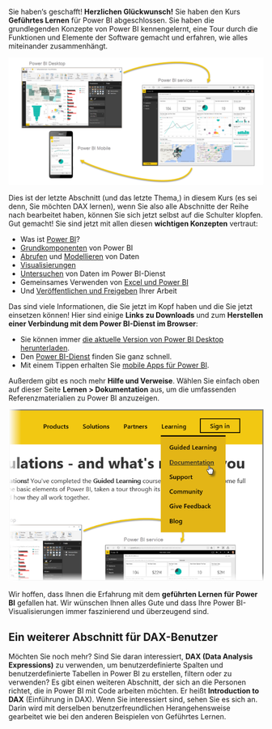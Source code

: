 Sie haben‘s geschafft! **Herzlichen Glückwunsch!** Sie haben den Kurs **Geführtes Lernen** für Power BI abgeschlossen. Sie haben die grundlegenden Konzepte von Power BI kennengelernt, eine Tour durch die Funktionen und Elemente der Software gemacht und erfahren, wie alles miteinander zusammenhängt.

![](media/6-5-guided-learning-completion/c0a0_2.png)

Dies ist der letzte Abschnitt (und das letzte Thema,) in diesem Kurs (es sei denn, Sie möchten DAX lernen), wenn Sie also alle Abschnitte der Reihe nach bearbeitet haben, können Sie sich jetzt selbst auf die Schulter klopfen. Gut gemacht! Sie sind jetzt mit allen diesen **wichtigen Konzepten** vertraut:

* Was ist [Power BI](../gettingstarted.yml#step-1)?
* [Grundkomponenten](../gettingstarted.yml#step-3) von Power BI
* [Abrufen](../gettingdata.yml#step-3) und [Modellieren](../modeling.yml#step-1) von Daten
* [Visualisierungen](../visualizations.yml#step-1)
* [Untersuchen](../exploringdata.yml#step-1) von Daten im Power BI-Dienst
* Gemeinsames Verwenden von [Excel und Power BI](../powerbiandexcel.yml#step-1)
* Und [Veröffentlichen und Freigeben](../publishingandsharing.yml#step-1) Ihrer Arbeit

Das sind viele Informationen, die Sie jetzt im Kopf haben und die Sie jetzt einsetzen können! Hier sind einige **Links zu Downloads** und zum **Herstellen einer Verbindung mit dem Power BI-Dienst im Browser**:

* Sie können immer [die aktuelle Version von Power BI Desktop herunterladen](https://powerbi.microsoft.com/desktop).
* Den [Power BI-Dienst](https://powerbi.microsoft.com/) finden Sie ganz schnell.
* Mit einem Tippen erhalten Sie [mobile Apps für Power BI](https://powerbi.microsoft.com/mobile/).

Außerdem gibt es noch mehr **Hilfe und Verweise**. Wählen Sie einfach oben auf dieser Seite **Lernen > Dokumentation** aus, um die umfassenden Referenzmaterialien zu Power BI anzuzeigen.

![](media/6-5-guided-learning-completion/6-5_1.png)

Wir hoffen, dass Ihnen die Erfahrung mit dem **geführten Lernen für Power BI** gefallen hat. Wir wünschen Ihnen alles Gute und dass Ihre Power BI-Visualisierungen immer faszinierend und überzeugend sind.

## <a name="one-more-section-for-dax-users"></a>Ein weiterer Abschnitt für DAX-Benutzer
Möchten Sie noch mehr? Sind Sie daran interessiert, **DAX (Data Analysis Expressions)** zu verwenden, um benutzerdefinierte Spalten und benutzerdefinierte Tabellen in Power BI zu erstellen, filtern oder zu verwenden? Es gibt einen weiteren Abschnitt, der sich an die Personen richtet, die in Power BI mit Code arbeiten möchten. Er heißt **Introduction to DAX** (Einführung in DAX). Wenn Sie interessiert sind, sehen Sie es sich an. Darin wird mit derselben benutzerfreundlichen Herangehensweise gearbeitet wie bei den anderen Beispielen von Geführtes Lernen.

